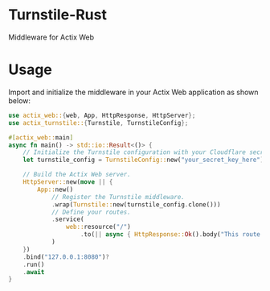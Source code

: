 # Turnstile-Rust

Middleware for Actix Web

# Usage

Import and initialize the middleware in your Actix Web application as shown below:

```rust
use actix_web::{web, App, HttpResponse, HttpServer};
use actix_turnstile::{Turnstile, TurnstileConfig};

#[actix_web::main]
async fn main() -> std::io::Result<()> {
    // Initialize the Turnstile configuration with your Cloudflare secret key.
    let turnstile_config = TurnstileConfig::new("your_secret_key_here");

    // Build the Actix Web server.
    HttpServer::new(move || {
        App::new()
            // Register the Turnstile middleware.
            .wrap(Turnstile::new(turnstile_config.clone()))
            // Define your routes.
            .service(
                web::resource("/")
                    .to(|| async { HttpResponse::Ok().body("This route is protected by Cloudflare Turnstile") }),
            )
    })
    .bind("127.0.0.1:8080")?
    .run()
    .await
}
```
